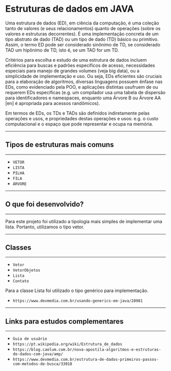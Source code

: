 # Estruturas de dados em JAVA

Uma estrutura de dados (ED), em ciência da computação, é uma coleção tanto de valores (e seus relacionamentos) quanto de operações (sobre os valores e estruturas decorrentes). É uma implementação concreta de um tipo abstrato de dado (TAD) ou um tipo de dado (TD) básico ou primitivo. Assim, o termo ED pode ser considerado sinônimo de TD, se considerado TAD um hipônimo de TD, isto é, se um TAD for um TD.

Critérios para escolha e estudo de uma estrutura de dados incluem eficiência para buscas e padrões específicos de acesso, necessidades especiais para manejo de grandes volumes (veja big data), ou a simplicidade de implementação e uso. Ou seja, EDs eficientes são cruciais para a elaboração de algoritmos, diversas linguagens possuem ênfase nas EDs, como evidenciado pela POO, e aplicações distintas usufruem de ou requerem EDs específicas (e.g. um compilador usa uma tabela de dispersão para identificadores e namespaces, enquanto uma Árvore B ou Árvore AA [en] é apropriada para acessos randômicos).

Em termos de EDs, os TDs e TADs são definidos indiretamente pelas operações e usos, e propriedades destas operações e usos: e.g. o custo computacional e o espaço que pode representar e ocupa na memória.

**********************************
## Tipos de estruturas mais comuns
**********************************

-  `VETOR`
-  `LISTA`
-  `PILHA`
-  `FILA`
-  `ÁRVORE`

**************************
## O que foi desenvolvido?
**************************

Para este projeto foi utilizado a tipologia mais simples de implementar uma lista. Portanto,
utilizamos o tipo vetor.

**********
## Classes
**********

-  `Vetor`
-  `VetorObjetos`
-  `Lista`
-  `Contato`


Para a classe Lista foi utilizado o tipo genérico para implementação.
-  `https://www.devmedia.com.br/usando-generics-em-java/28981`


************************************
## Links para estudos complementares
************************************
-  `Guia de usuário`
-  `https://pt.wikipedia.org/wiki/Estrutura_de_dados`
-  `https://blog.caelum.com.br/nova-apostila-algoritmos-e-estruturas-de-dados-com-java/amp/`
-  `https://www.devmedia.com.br/estrutura-de-dados-primeiros-passos-com-metodos-de-busca/33018`



